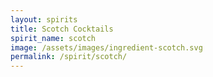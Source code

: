 ```yaml
---
layout: spirits
title: Scotch Cocktails
spirit_name: scotch
image: /assets/images/ingredient-scotch.svg
permalink: /spirit/scotch/
---
```

